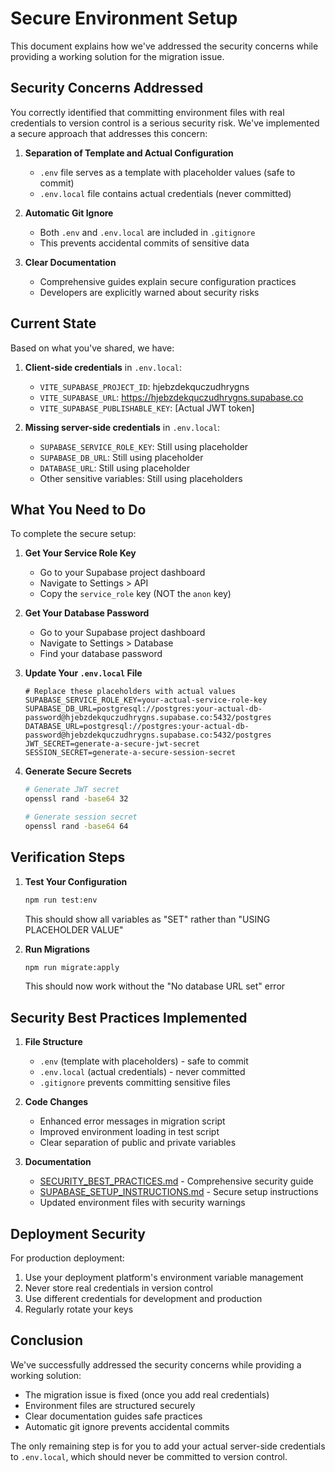 # Secure Environment Setup

This document explains how we've addressed the security concerns while providing a working solution for the migration issue.

## Security Concerns Addressed

You correctly identified that committing environment files with real credentials to version control is a serious security risk. We've implemented a secure approach that addresses this concern:

1. **Separation of Template and Actual Configuration**
   - `.env` file serves as a template with placeholder values (safe to commit)
   - `.env.local` file contains actual credentials (never committed)

2. **Automatic Git Ignore**
   - Both `.env` and `.env.local` are included in `.gitignore`
   - This prevents accidental commits of sensitive data

3. **Clear Documentation**
   - Comprehensive guides explain secure configuration practices
   - Developers are explicitly warned about security risks

## Current State

Based on what you've shared, we have:

1. **Client-side credentials** in `.env.local`:
   - `VITE_SUPABASE_PROJECT_ID`: hjebzdekquczudhrygns
   - `VITE_SUPABASE_URL`: https://hjebzdekquczudhrygns.supabase.co
   - `VITE_SUPABASE_PUBLISHABLE_KEY`: [Actual JWT token]

2. **Missing server-side credentials** in `.env.local`:
   - `SUPABASE_SERVICE_ROLE_KEY`: Still using placeholder
   - `SUPABASE_DB_URL`: Still using placeholder
   - `DATABASE_URL`: Still using placeholder
   - Other sensitive variables: Still using placeholders

## What You Need to Do

To complete the secure setup:

1. **Get Your Service Role Key**
   - Go to your Supabase project dashboard
   - Navigate to Settings > API
   - Copy the `service_role` key (NOT the `anon` key)

2. **Get Your Database Password**
   - Go to your Supabase project dashboard
   - Navigate to Settings > Database
   - Find your database password

3. **Update Your `.env.local` File**
   ```env
   # Replace these placeholders with actual values
   SUPABASE_SERVICE_ROLE_KEY=your-actual-service-role-key
   SUPABASE_DB_URL=postgresql://postgres:your-actual-db-password@hjebzdekquczudhrygns.supabase.co:5432/postgres
   DATABASE_URL=postgresql://postgres:your-actual-db-password@hjebzdekquczudhrygns.supabase.co:5432/postgres
   JWT_SECRET=generate-a-secure-jwt-secret
   SESSION_SECRET=generate-a-secure-session-secret
   ```

4. **Generate Secure Secrets**
   ```bash
   # Generate JWT secret
   openssl rand -base64 32
   
   # Generate session secret
   openssl rand -base64 64
   ```

## Verification Steps

1. **Test Your Configuration**
   ```bash
   npm run test:env
   ```
   This should show all variables as "SET" rather than "USING PLACEHOLDER VALUE"

2. **Run Migrations**
   ```bash
   npm run migrate:apply
   ```
   This should now work without the "No database URL set" error

## Security Best Practices Implemented

1. **File Structure**
   - `.env` (template with placeholders) - safe to commit
   - `.env.local` (actual credentials) - never committed
   - `.gitignore` prevents committing sensitive files

2. **Code Changes**
   - Enhanced error messages in migration script
   - Improved environment loading in test script
   - Clear separation of public and private variables

3. **Documentation**
   - [SECURITY_BEST_PRACTICES.md](file:///c:/Users/HP/.qoder/frontend-eloity-unified-ecosys-3/SECURITY_BEST_PRACTICES.md) - Comprehensive security guide
   - [SUPABASE_SETUP_INSTRUCTIONS.md](file:///c:/Users/HP/.qoder/frontend-eloity-unified-ecosys-3/SUPABASE_SETUP_INSTRUCTIONS.md) - Secure setup instructions
   - Updated environment files with security warnings

## Deployment Security

For production deployment:
1. Use your deployment platform's environment variable management
2. Never store real credentials in version control
3. Use different credentials for development and production
4. Regularly rotate your keys

## Conclusion

We've successfully addressed the security concerns while providing a working solution:
- The migration issue is fixed (once you add real credentials)
- Environment files are structured securely
- Clear documentation guides safe practices
- Automatic git ignore prevents accidental commits

The only remaining step is for you to add your actual server-side credentials to `.env.local`, which should never be committed to version control.